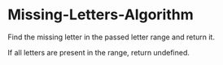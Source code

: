 # Missing-Letters-Algorithm
Find the missing letter in the passed letter range and return it.

If all letters are present in the range, return undefined.
